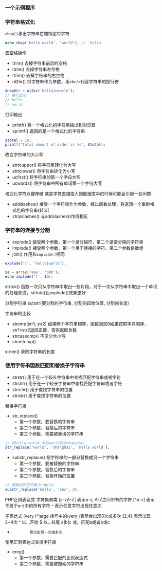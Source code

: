 ### 一个示例程序


### 字符串格式化
`chop()`移出字符串右端特定的字符

```php
echo chop('hello world', 'world'); // 'hello '
```

去空格操作
- trim()    去掉字符串前后的空格
- ltrim()   去掉字符串左空格
- rtrim()   去掉字符串的右空格
- nl2br()   将字符串作为参数，用`<br/>`代替字符串的换行符

```php
$newStr = nl2br('hello/nworld');
// 换行显示
// hello
// world
```

打印输出
- printf()  将一个格式化的字符串输出到浏览器
- sprintf() 返回的是一个格式化的字符串
```php
$total = 10;
printf("total amount of order is %s", $total);
```

改变字符串的大小写
- strtoupper()  将字符串转化为大写
- strtolower()  将字符串转化为小写
- ucfirst()     将字符串的第一个字母大写
- ucwords()     将字符串中所有单词第一个字符大写

格式化字符以便存储
某些字符直接插入到数据库中的时候可能会引起一些问题
- addslashes()      接受一个字符串作为参数，经过函数处理，将返回一个重新格式化的字符串(转义)
- stripslashes()    与addslashes()作用相反


### 字符串的连接与分割
- explode() 接受两个参数，第一个是分隔符，第二个是要分隔的字符串
- implode() 接受两个参数，第一个用于连接的字符，第二个参数是数组
- join()    作用和`implode()`相同

```php
explode('|', 'hello|world');

$a = array('aaa', 'bbb');
echo implode('|', $a); 
```

strtok() 函数一次只从字符串中取出一些片段。对于一次从字符串中取出一个单词的处理来说，strtok()比explode()效果更好

分割字符串
substr(要分割的字符串, 分割的起始位置, 分割的长度)

字符串的比较
- strcmp(str1, str2) 如果两个字符串相等，函数返回0如果按照字典顺序，str1>str2返回正数，否则返回负数
- strcasecmp() 不区分大小写
- strnetcmp() 

strlen() 获取字符串的长度

### 使用字符串函数匹配和替换子字符串
- strstr()  用于在一个较长字符串中查找匹配字符串或者字符
- strchr()  用于在一个较长字符串中查找匹配字符串或者字符
- strrchr() 用于查找字符串的位置
- stristr() 用于查找字符串的位置

替换字符串
- str_replace() 
    + 第一个参数，要替换的字符串
    + 第二个参数，替换后的字符串
    + 第三个参数，需要被替换的字符串
```php
// 将hello world 中的world改为shanghai
str_replace('world', 'shanghai', 'hello world');
```
- substr_replace() 把字符串的一部分替换成另一个字符串
    + 第一个参数，要被替换的字符串
    + 第二个参数，替换后的字符串
    + 第三个参数，替换开始的位置
```php
// 替换后的字符串为'abclo'
substr_replace('hello', 'abc', 0);
```

PHP正则表达式
字符集和类
[a-zA-Z]    表示a-z, A-Z之间所有的字符
[^a-z]      表示不属于a-z中的所有字符
`*`         表示任意字符出现任意次          

子表达式
(very )*large 括号中的(very )表示会出现0次或多次
{2,4}         表示出现2~4次
^             以...开始
$             以...结尾
a|b|c         或，匹配a或者b或c
+             表示出现一次或多次

使用正则表达式查找字符串
- ereg()
    + 第一个参数，需要匹配的正则表达式
    + 第二个参数，需要被搜索的字符串

















